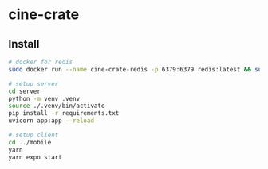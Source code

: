 # cine-crate

## Install

```sh
# docker for redis
sudo docker run --name cine-crate-redis -p 6379:6379 redis:latest && sudo docker rm cine-crate-redis
```

```sh
# setup server
cd server
python -m venv .venv
source ./.venv/bin/activate
pip install -r requirements.txt
uvicorn app:app --reload
```

```sh
# setup client
cd ../mobile
yarn
yarn expo start
```
